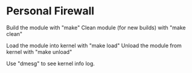 # Personal Firewall

Build the module with "make"
Clean module (for new builds) with "make clean"

Load the module into kernel with "make load"
Unload the module from kernel with "make unload"

Use "dmesg" to see kernel info log.
